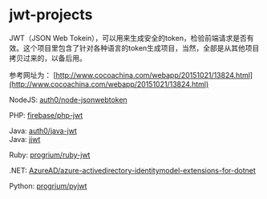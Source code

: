 # jwt-projects
JWT（JSON Web Tokein），可以用来生成安全的token，检验前端请求是否有效。这个项目里包含了针对各种语言的token生成项目，当然，全部是从其他项目拷贝过来的，以备后用。

参考网址为： [http://www.cocoachina.com/webapp/20151021/13824.html](http://www.cocoachina.com/webapp/20151021/13824.html)

NodeJS: [auth0/node-jsonwebtoken](node-jsonwebtoken)

PHP: [firebase/php-jwt](php-jwt)

Java: [auth0/java-jwt](java-jwt)  
Java: [jjwt](jjwt)

Ruby: [progrium/ruby-jwt](ruby-jwt)

.NET: [AzureAD/azure-activedirectory-identitymodel-extensions-for-dotnet](azure-activedirectory-identitymodel-extensions-for-dotnet)

Python: [progrium/pyjwt](pyjwt)